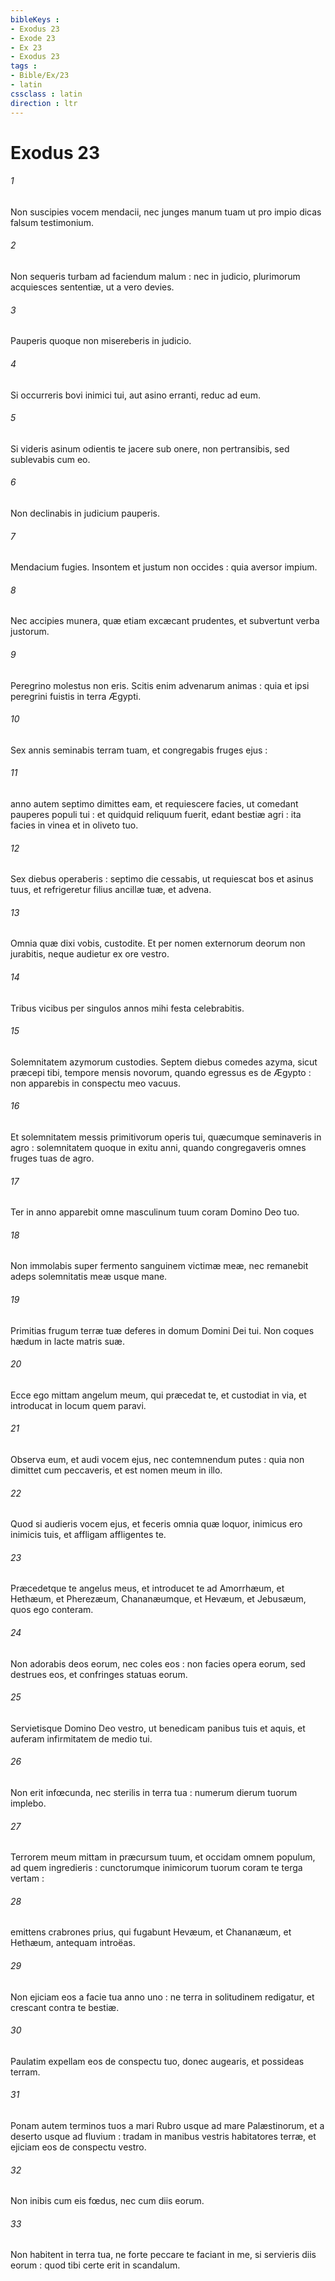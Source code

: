 ```yaml
---
bibleKeys : 
- Exodus 23
- Exode 23
- Ex 23
- Exodus 23
tags : 
- Bible/Ex/23
- latin
cssclass : latin
direction : ltr
---
```


# Exodus 23

###### 1
Non suscipies vocem mendacii, nec junges manum tuam ut pro impio dicas falsum testimonium.
###### 2
Non sequeris turbam ad faciendum malum : nec in judicio, plurimorum acquiesces sententiæ, ut a vero devies.
###### 3
Pauperis quoque non misereberis in judicio.
###### 4
Si occurreris bovi inimici tui, aut asino erranti, reduc ad eum.
###### 5
Si videris asinum odientis te jacere sub onere, non pertransibis, sed sublevabis cum eo.
###### 6
Non declinabis in judicium pauperis.
###### 7
Mendacium fugies. Insontem et justum non occides : quia aversor impium.
###### 8
Nec accipies munera, quæ etiam excæcant prudentes, et subvertunt verba justorum.
###### 9
Peregrino molestus non eris. Scitis enim advenarum animas : quia et ipsi peregrini fuistis in terra Ægypti.
###### 10
Sex annis seminabis terram tuam, et congregabis fruges ejus :
###### 11
anno autem septimo dimittes eam, et requiescere facies, ut comedant pauperes populi tui : et quidquid reliquum fuerit, edant bestiæ agri : ita facies in vinea et in oliveto tuo.
###### 12
Sex diebus operaberis : septimo die cessabis, ut requiescat bos et asinus tuus, et refrigeretur filius ancillæ tuæ, et advena.
###### 13
Omnia quæ dixi vobis, custodite. Et per nomen externorum deorum non jurabitis, neque audietur ex ore vestro.
###### 14
Tribus vicibus per singulos annos mihi festa celebrabitis.
###### 15
Solemnitatem azymorum custodies. Septem diebus comedes azyma, sicut præcepi tibi, tempore mensis novorum, quando egressus es de Ægypto : non apparebis in conspectu meo vacuus.
###### 16
Et solemnitatem messis primitivorum operis tui, quæcumque seminaveris in agro : solemnitatem quoque in exitu anni, quando congregaveris omnes fruges tuas de agro.
###### 17
Ter in anno apparebit omne masculinum tuum coram Domino Deo tuo.
###### 18
Non immolabis super fermento sanguinem victimæ meæ, nec remanebit adeps solemnitatis meæ usque mane.
###### 19
Primitias frugum terræ tuæ deferes in domum Domini Dei tui. Non coques hædum in lacte matris suæ.
###### 20
Ecce ego mittam angelum meum, qui præcedat te, et custodiat in via, et introducat in locum quem paravi.
###### 21
Observa eum, et audi vocem ejus, nec contemnendum putes : quia non dimittet cum peccaveris, et est nomen meum in illo.
###### 22
Quod si audieris vocem ejus, et feceris omnia quæ loquor, inimicus ero inimicis tuis, et affligam affligentes te.
###### 23
Præcedetque te angelus meus, et introducet te ad Amorrhæum, et Hethæum, et Pherezæum, Chananæumque, et Hevæum, et Jebusæum, quos ego conteram.
###### 24
Non adorabis deos eorum, nec coles eos : non facies opera eorum, sed destrues eos, et confringes statuas eorum.
###### 25
Servietisque Domino Deo vestro, ut benedicam panibus tuis et aquis, et auferam infirmitatem de medio tui.
###### 26
Non erit infœcunda, nec sterilis in terra tua : numerum dierum tuorum implebo.
###### 27
Terrorem meum mittam in præcursum tuum, et occidam omnem populum, ad quem ingredieris : cunctorumque inimicorum tuorum coram te terga vertam :
###### 28
emittens crabrones prius, qui fugabunt Hevæum, et Chananæum, et Hethæum, antequam introëas.
###### 29
Non ejiciam eos a facie tua anno uno : ne terra in solitudinem redigatur, et crescant contra te bestiæ.
###### 30
Paulatim expellam eos de conspectu tuo, donec augearis, et possideas terram.
###### 31
Ponam autem terminos tuos a mari Rubro usque ad mare Palæstinorum, et a deserto usque ad fluvium : tradam in manibus vestris habitatores terræ, et ejiciam eos de conspectu vestro.
###### 32
Non inibis cum eis fœdus, nec cum diis eorum.
###### 33
Non habitent in terra tua, ne forte peccare te faciant in me, si servieris diis eorum : quod tibi certe erit in scandalum.
